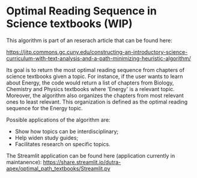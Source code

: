 # Optimal Reading Sequence in Science textbooks (WIP)

This algorithm is part of an reserach article that can be found here:

https://jitp.commons.gc.cuny.edu/constructing-an-introductory-science-curriculum-with-text-analysis-and-a-path-minimizing-heuristic-algorithm/

Its goal is to return the most optimal reading sequence from chapters of science textbooks given a topic.
For instance, if the user wants to learn about Energy, the code would return a list of chapters from Biology, Chemistry and Physics textbooks where 'Energy' is a relevant topic.
Moreover, the algorithm also organizes the chapters from most relevant ones to least relevant.
This organization is defined as the optimal reading sequence for the Energy topic.

Possible applications of the algorithm are:
- Show how topics can be interdisciplinary;
- Help widen study guides;
- Facilitates research on specific topics. 

The Streamlit application can be found here (application currently in maintanence):
https://share.streamlit.io/dutra-apex/optimal_path_textbooks/Streamlit.py

